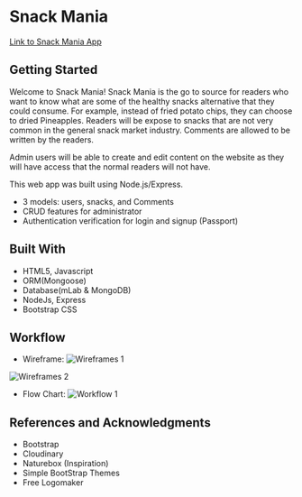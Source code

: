 # Snack Mania
[Link to Snack Mania App](https://fathomless-springs-28288.herokuapp.com/)

## Getting Started

Welcome to Snack Mania! Snack Mania is the go to source for readers who want to know what are some of the healthy snacks alternative that they could consume. For example, instead of fried potato chips, they can choose to dried Pineapples. Readers will be expose to snacks that are not very common in the general snack market industry. Comments are allowed to be written by the readers.

Admin users will be able to create and edit content on the website as they will have access that the normal readers will not have.

This web app was built using Node.js/Express.
* 3 models: users, snacks, and Comments
* CRUD features for administrator
* Authentication verification for login and signup (Passport)

## Built With
* HTML5, Javascript
* ORM(Mongoose)
* Database(mLab & MongoDB)
* NodeJs, Express
* Bootstrap CSS

## Workflow
* Wireframe:
![Wireframes 1](http://i.imgur.com/yOXPYxJ.jpg)

![Wireframes 2](http://i.imgur.com/4my0JcM.jpg)

* Flow Chart:
![Workflow 1](http://i.imgur.com/MuH1QJ3.png)


## References and Acknowledgments

* Bootstrap
* Cloudinary
* Naturebox (Inspiration)
* Simple BootStrap Themes
* Free Logomaker
